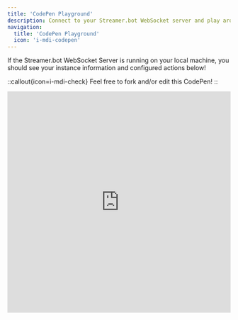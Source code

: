 ```yaml
---
title: 'CodePen Playground'
description: Connect to your Streamer.bot WebSocket server and play around!
navigation:
  title: 'CodePen Playground'
  icon: 'i-mdi-codepen'
---
```


If the Streamer.bot WebSocket Server is running on your local machine, you should see your instance information and configured actions below!

::callout{icon=i-mdi-check}
Feel free to fork and/or edit this CodePen!
::

<iframe height="500" style="width: 100%;" scrolling="no" title="Streamerbot Client Test" src="https://codepen.io/Whipstickgostop/embed/abjGMpa?default-tab=js%2Cresult&editable=true&theme-id=dark" frameborder="no" loading="lazy" allowtransparency="true" allowfullscreen="true">
  See the Pen <a href="https://codepen.io/Whipstickgostop/pen/abjGMpa">
  Streamerbot Client Test</a> by Whipstickgostop (<a href="https://codepen.io/Whipstickgostop">@Whipstickgostop</a>)
  on <a href="https://codepen.io">CodePen</a>.
</iframe>